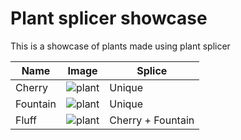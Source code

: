 # Plant splicer showcase
This is a showcase of plants made using plant splicer

|Name|Image|Splice|
---|---|---
Cherry | ![plant](https://github.com/Wurnace/plant_splicer/assets/122387227/30f4dd32-8071-4f78-b3ba-5a0b05e3e808)|Unique
Fountain | ![plant](https://github.com/Wurnace/plant_splicer/assets/122387227/f8e29fe8-849a-4769-89c4-521a706539d9)|Unique
Fluff |![plant](https://github.com/Wurnace/plant_splicer/assets/122387227/635747e4-2001-4380-b997-b90f50853178)|Cherry + Fountain

